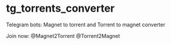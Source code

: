 # tg_torrents_converter
Telegram bots: Magnet to torrent and Torrent to magnet converter

Join now:
@Magnet2Torrent
@Torrent2Magnet
